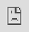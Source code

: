 # burger-shop-react-redux

<h1>Burger app</h1>

<iframe width="360" height="204" style="position:absolute;top:0;left:0;width:100%;height:100%;" frameBorder="0" src="https://imgflip.com/embed/5a3s8z"></iframe>

